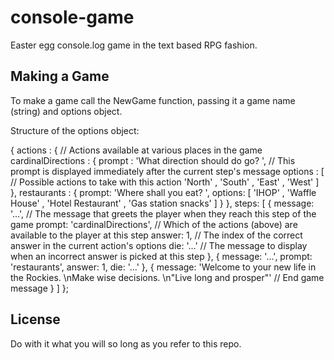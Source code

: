 # console-game
Easter egg console.log game in the text based RPG fashion.

## Making a Game

To make a game call the NewGame function, passing it a game name (string) and options object.

Structure of the options object:

{
	actions : { // Actions available at various places in the game
		cardinalDirections : {
			prompt   : 'What direction should do go? ',  // This prompt is displayed immediately after the current step's message
			options  : [   // Possible actions to take with this action
				'North' ,
				'South' ,
				'East'  ,
				'West'
			]
		},
		restaurants  : {
			prompt: 'Where shall you eat? ',
			options: [
				'IHOP'               ,
				'Waffle House'       ,
				'Hotel Restaurant'   ,
				'Gas station snacks'
			]
		}
	},
	steps: [
		{
			message: '...',                // The message that greets the player when they reach this step of the game
			prompt:  'cardinalDirections', // Which of the actions (above) are available to the player at this step
			answer:  1,                    // The index of the correct answer in the current action's options
			die:     '...'                 // The message to display when an incorrect answer is picked at this step
		},
		{
			message: '...',
			prompt:  'restaurants',
			answer:  1,
			die:     '...'
		},
		{
			message: 'Welcome to your new life in the Rockies. \nMake wise decisions. \n"Live long and prosper"' // End game message
		}
	]
};

## License

Do with it what you will so long as you refer to this repo.
